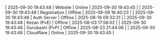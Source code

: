 | 2025-09-30 19:43:48 | Website | Online | 2025-09-30 19:43:45 |
| 2025-09-30 19:43:48 | Registration | Offline | 2025-09-09 16:40:23 |
| 2025-09-30 19:43:48 | Auth Server | Offline | 2025-08-18 09:33:31 |
| 2025-09-30 19:43:48 | Kezan (PvE) | Offline | 2025-08-03 17:58:02 |
| 2025-09-30 19:43:48 | Gurubashi (PvP) | Offline | 2025-08-23 21:44:06 |
| 2025-09-30 19:43:48 | Cloudflare | Online | 2025-09-30 19:43:45 |
